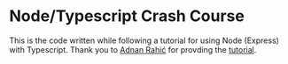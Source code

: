 # Node/Typescript Crash Course

This is the code written while following a tutorial for using Node (Express) with Typescript. Thank you to [Adnan Rahić](https://blog.sourcerer.io/@adnanrahic) for provding the [tutorial](https://blog.sourcerer.io/a-crash-course-on-typescript-with-node-js-2c376285afe1).